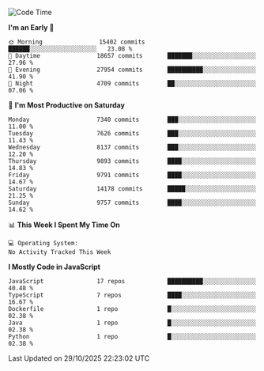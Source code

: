 <!--START_SECTION:waka-->
![Code Time](http://img.shields.io/badge/Code%20Time-3%2C498%20hrs%2059%20mins-blue)

**I'm an Early 🐤** 

```text
🌞 Morning                15402 commits       ██████░░░░░░░░░░░░░░░░░░░   23.08 % 
🌆 Daytime                18657 commits       ███████░░░░░░░░░░░░░░░░░░   27.96 % 
🌃 Evening                27954 commits       ██████████░░░░░░░░░░░░░░░   41.90 % 
🌙 Night                  4709 commits        ██░░░░░░░░░░░░░░░░░░░░░░░   07.06 % 
```
📅 **I'm Most Productive on Saturday** 

```text
Monday                   7340 commits        ███░░░░░░░░░░░░░░░░░░░░░░   11.00 % 
Tuesday                  7626 commits        ███░░░░░░░░░░░░░░░░░░░░░░   11.43 % 
Wednesday                8137 commits        ███░░░░░░░░░░░░░░░░░░░░░░   12.20 % 
Thursday                 9893 commits        ████░░░░░░░░░░░░░░░░░░░░░   14.83 % 
Friday                   9791 commits        ████░░░░░░░░░░░░░░░░░░░░░   14.67 % 
Saturday                 14178 commits       █████░░░░░░░░░░░░░░░░░░░░   21.25 % 
Sunday                   9757 commits        ████░░░░░░░░░░░░░░░░░░░░░   14.62 % 
```


📊 **This Week I Spent My Time On** 

```text
💻 Operating System: 
No Activity Tracked This Week
```

**I Mostly Code in JavaScript** 

```text
JavaScript               17 repos            ██████████░░░░░░░░░░░░░░░   40.48 % 
TypeScript               7 repos             ████░░░░░░░░░░░░░░░░░░░░░   16.67 % 
Dockerfile               1 repo              █░░░░░░░░░░░░░░░░░░░░░░░░   02.38 % 
Java                     1 repo              █░░░░░░░░░░░░░░░░░░░░░░░░   02.38 % 
Python                   1 repo              █░░░░░░░░░░░░░░░░░░░░░░░░   02.38 % 
```




 Last Updated on 29/10/2025 22:23:02 UTC
<!--END_SECTION:waka-->

<!--
**likaiqiang/likaiqiang** is a ✨ _special_ ✨ repository because its `README.md` (this file) appears on your GitHub profile.

Here are some ideas to get you started:

- 🔭 I’m currently working on ...
- 🌱 I’m currently learning ...
- 👯 I’m looking to collaborate on ...
- 🤔 I’m looking for help with ...
- 💬 Ask me about ...
- 📫 How to reach me: ...
- 😄 Pronouns: ...
- ⚡ Fun fact: ...
-->
